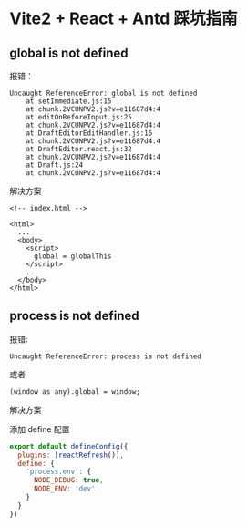 # Vite2 + React + Antd 踩坑指南

## global is not defined

报错：

```
Uncaught ReferenceError: global is not defined
    at setImmediate.js:15
    at chunk.2VCUNPV2.js?v=e11687d4:4
    at editOnBeforeInput.js:25
    at chunk.2VCUNPV2.js?v=e11687d4:4
    at DraftEditorEditHandler.js:16
    at chunk.2VCUNPV2.js?v=e11687d4:4
    at DraftEditor.react.js:32
    at chunk.2VCUNPV2.js?v=e11687d4:4
    at Draft.js:24
    at chunk.2VCUNPV2.js?v=e11687d4:4
```

解决方案

```
<!-- index.html -->

<html>
  ...
  <body>
    <script>
      global = globalThis
    </script>
    ...
  </body>
</html>
```

## process is not defined

报错: 

`Uncaught ReferenceError: process is not defined`

或者

`(window as any).global = window;`

解决方案

添加 define 配置
```js
export default defineConfig({
  plugins: [reactRefresh()],
  define: {
    'process.env': {
      NODE_DEBUG: true,
      NODE_ENV: 'dev'
    }
  }
})
```